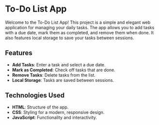 # To-Do List App

Welcome to the To-Do List App! This project is a simple and elegant web application for managing your daily tasks. 
The app allows you to add tasks with a due date, mark them as completed, and remove them when done. It also features local storage to save your tasks between sessions.

## Features

- **Add Tasks**: Enter a task and select a due date.
- **Mark as Completed**: Check off tasks that are done.
- **Remove Tasks**: Delete tasks from the list.
- **Local Storage**: Tasks are saved between sessions.

## Technologies Used

- **HTML**: Structure of the app.
- **CSS**: Styling for a modern, responsive design.
- **JavaScript**: Functionality and interactivity.
